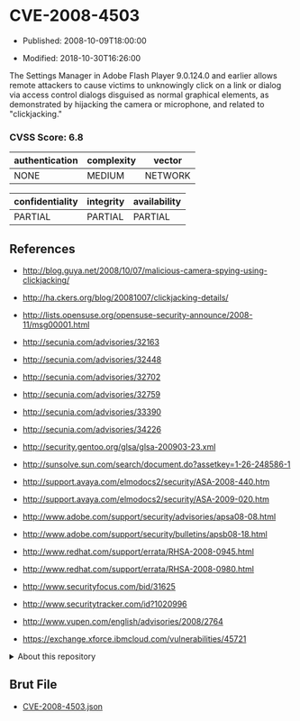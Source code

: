 # CVE-2008-4503

- Published: 2008-10-09T18:00:00

- Modified: 2018-10-30T16:26:00

The Settings Manager in Adobe Flash Player 9.0.124.0 and earlier allows remote attackers to cause victims to unknowingly click on a link or dialog via access control dialogs disguised as normal graphical elements, as demonstrated by hijacking the camera or microphone, and related to "clickjacking."

### CVSS Score: **6.8**

| authentication | complexity | vector |
| --- | --- | --- |
| NONE | MEDIUM | NETWORK |

| confidentiality | integrity | availability |
| --- | --- | --- |
| PARTIAL | PARTIAL | PARTIAL |

## References

* http://blog.guya.net/2008/10/07/malicious-camera-spying-using-clickjacking/

* http://ha.ckers.org/blog/20081007/clickjacking-details/

* http://lists.opensuse.org/opensuse-security-announce/2008-11/msg00001.html

* http://secunia.com/advisories/32163

* http://secunia.com/advisories/32448

* http://secunia.com/advisories/32702

* http://secunia.com/advisories/32759

* http://secunia.com/advisories/33390

* http://secunia.com/advisories/34226

* http://security.gentoo.org/glsa/glsa-200903-23.xml

* http://sunsolve.sun.com/search/document.do?assetkey=1-26-248586-1

* http://support.avaya.com/elmodocs2/security/ASA-2008-440.htm

* http://support.avaya.com/elmodocs2/security/ASA-2009-020.htm

* http://www.adobe.com/support/security/advisories/apsa08-08.html

* http://www.adobe.com/support/security/bulletins/apsb08-18.html

* http://www.redhat.com/support/errata/RHSA-2008-0945.html

* http://www.redhat.com/support/errata/RHSA-2008-0980.html

* http://www.securityfocus.com/bid/31625

* http://www.securitytracker.com/id?1020996

* http://www.vupen.com/english/advisories/2008/2764

* https://exchange.xforce.ibmcloud.com/vulnerabilities/45721

<details>
<summary>About this repository</summary> 

  This repository is part of the project [Live Hack CVE](https://github.com/Live-Hack-CVE). Main website can be found [www.live-hack.org](https://www.live-hack.org) 
  
  Made by [Sn0wAlice](https://github.com/Sn0wAlice) for the people that care about security and need to have a feed of the latest CVEs. Hope you enjoy it, don't forget to star the repo and follow me on [Twitter](https://twitter.com/Sn0wAlice) and [Github](https://github.com/Sn0wAlice). And that is my [personnal website](https://www.alice-snow.me/)

  - [Home Page](https://github.com/Live-Hack-CVE)
  - [Framework](https://github.com/Live-Hack-CVE/cve-framework)
  - [CVE database](https://github.com/Live-Hack-CVE/full_database)
  - [Changelog](https://github.com/Live-Hack-CVE/Changelog)
</details>

## Brut File

* [CVE-2008-4503.json](https://raw.githubusercontent.com/Live-Hack-CVE/full_database/main/cves/2008/CVE-2008-4503.json)

